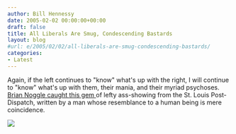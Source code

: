 ```yaml
---
author: Bill Hennessy
date: 2005-02-02 00:00:00+00:00
draft: false
title: All Liberals Are Smug, Condescending Bastards
layout: blog
#url: e/2005/02/02/all-liberals-are-smug-condescending-bastards/
categories:
- Latest
---
```


Again, if the left continues to "know" what's up with the right, I will continue to "know" what's up with them, their mania, and their myriad psychoses. [Brian Noggle caught this gem ](https://stlbrianj.blogspot.com/archives/2005_01_30_archive.html#110720700316757708)of lefty ass-showing from the St. Louis Post-Dispatch, written by a man whose resemblance to a human being is mere coincidence.

![](https://blog.billhennessy.com/aggbug.aspx?PostID=975)

